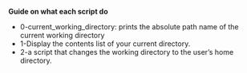 **Guide on what each script do**
- 0-current_working_directory: prints the absolute path name of the current working directory
- 1-Display the contents list of your current directory.
- 2-a script that changes the working directory to the user’s home directory.
